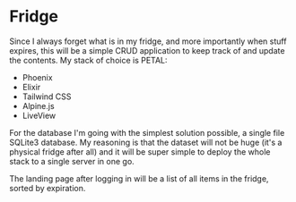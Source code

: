 # Fridge

Since I always forget what is in my fridge, and more importantly when stuff expires, this will be a
simple CRUD application to keep track of and update the contents. My stack of choice is PETAL:
 * Phoenix
 * Elixir
 * Tailwind CSS
 * Alpine.js
 * LiveView

For the database I'm going with the simplest solution possible, a single file SQLite3 database.
My reasoning is that the dataset will not be huge (it's a physical fridge after all) and it will
be super simple to deploy the whole stack to a single server in one go.

The landing page after logging in will be a list of all items in the fridge, sorted by expiration.